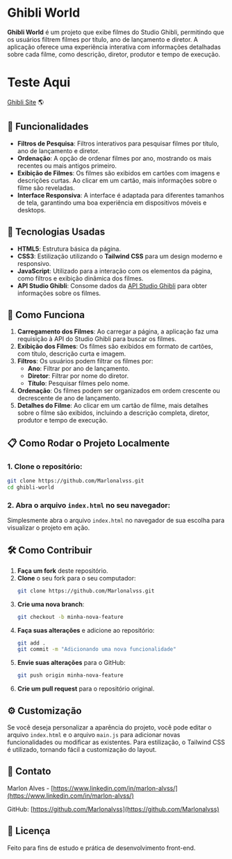 
# Ghibli World

**Ghibli World** é um projeto que exibe filmes do Studio Ghibli, permitindo que os usuários filtrem filmes por título, ano de lançamento e diretor. A aplicação oferece uma experiência interativa com informações detalhadas sobre cada filme, como descrição, diretor, produtor e tempo de execução.

# Teste Aqui

[Ghibli Site](https://marlonalvss.github.io/Ghibli/) 🌎

## 🚀 Funcionalidades

- **Filtros de Pesquisa**: Filtros interativos para pesquisar filmes por título, ano de lançamento e diretor.
- **Ordenação**: A opção de ordenar filmes por ano, mostrando os mais recentes ou mais antigos primeiro.
- **Exibição de Filmes**: Os filmes são exibidos em cartões com imagens e descrições curtas. Ao clicar em um cartão, mais informações sobre o filme são reveladas.
- **Interface Responsiva**: A interface é adaptada para diferentes tamanhos de tela, garantindo uma boa experiência em dispositivos móveis e desktops.

## 🎨 Tecnologias Usadas

- **HTML5**: Estrutura básica da página.
- **CSS3**: Estilização utilizando o **Tailwind CSS** para um design moderno e responsivo.
- **JavaScript**: Utilizado para a interação com os elementos da página, como filtros e exibição dinâmica dos filmes.
- **API Studio Ghibli**: Consome dados da [API Studio Ghibli](https://ghibliapi.vercel.app/) para obter informações sobre os filmes.

## 📸 Como Funciona

1. **Carregamento dos Filmes**: Ao carregar a página, a aplicação faz uma requisição à API do Studio Ghibli para buscar os filmes.
2. **Exibição dos Filmes**: Os filmes são exibidos em formato de cartões, com título, descrição curta e imagem.
3. **Filtros**: Os usuários podem filtrar os filmes por:
   - **Ano**: Filtrar por ano de lançamento.
   - **Diretor**: Filtrar por nome do diretor.
   - **Título**: Pesquisar filmes pelo nome.
4. **Ordenação**: Os filmes podem ser organizados em ordem crescente ou decrescente de ano de lançamento.
5. **Detalhes do Filme**: Ao clicar em um cartão de filme, mais detalhes sobre o filme são exibidos, incluindo a descrição completa, diretor, produtor e tempo de execução.

## 📋 Como Rodar o Projeto Localmente

### 1. Clone o repositório:

```bash
git clone https://github.com/Marlonalvss.git
cd ghibli-world
```

### 2. Abra o arquivo `index.html` no seu navegador:

Simplesmente abra o arquivo `index.html` no navegador de sua escolha para visualizar o projeto em ação.

## 🛠️ Como Contribuir

1. **Faça um fork** deste repositório.
2. **Clone** o seu fork para o seu computador:
   ```bash
   git clone https://github.com/Marlonalvss.git
   ```
3. **Crie uma nova branch**:
   ```bash
   git checkout -b minha-nova-feature
   ```
4. **Faça suas alterações** e adicione ao repositório:
   ```bash
   git add .
   git commit -m "Adicionando uma nova funcionalidade"
   ```
5. **Envie suas alterações** para o GitHub:
   ```bash
   git push origin minha-nova-feature
   ```
6. **Crie um pull request** para o repositório original.

## ⚙️ Customização

Se você deseja personalizar a aparência do projeto, você pode editar o arquivo `index.html` e o arquivo `main.js` para adicionar novas funcionalidades ou modificar as existentes. Para estilização, o Tailwind CSS é utilizado, tornando fácil a customização do layout.

## 💬 Contato

Marlon Alves - [https://www.linkedin.com/in/marlon-alvss/](https://www.linkedin.com/in/marlon-alvss/)

GitHub: [https://github.com/Marlonalvss](https://github.com/Marlonalvss)

## 📝 Licença

Feito para fins de estudo e prática de desenvolvimento front-end.
